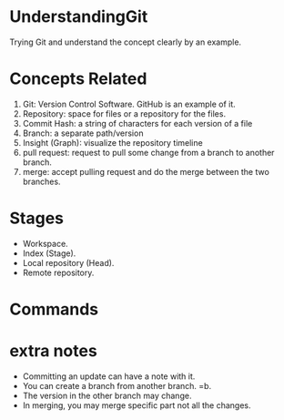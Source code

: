 # UnderstandingGit

Trying Git and understand the concept clearly by an example.

# Concepts Related

1. Git: Version Control Software. GitHub is an example of it.
2. Repository: space for files or a repository for the files.
3. Commit Hash: a string of characters for each version of a file
4. Branch: a separate path/version
5. Insight (Graph): visualize the repository timeline
6. pull request: request to pull some change from a branch to another branch.
7. merge: accept pulling request and do the merge between the two branches.

# Stages

- Workspace.
- Index (Stage).
- Local repository (Head).
- Remote repository.

# Commands

# extra notes

- Committing an update can have a note with it.
- You can create a branch from another branch. =b.
- The version in the other branch may change.
- In merging, you may merge specific part not all the changes.
